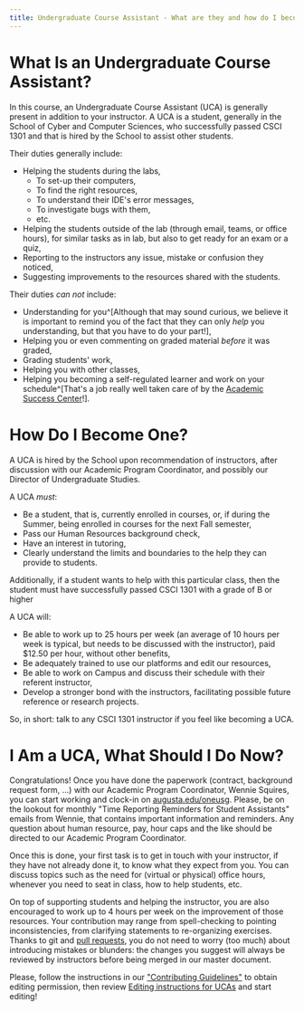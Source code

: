 ```yaml
---
title: Undergraduate Course Assistant - What are they and how do I become one?
---
```


# What Is an Undergraduate Course Assistant?


In this course, an Undergraduate Course Assistant (UCA) is generally present in addition to your instructor.
A UCA is a student, generally in the School of Cyber and Computer Sciences, who successfully passed CSCI 1301 and that is hired by the School to assist other students.

Their duties generally include:

- Helping the students during the labs,
    - To set-up their computers,
    - To find the right resources,
    - To understand their IDE's error messages,
    - To investigate bugs with them,
    - etc.
- Helping the students outside of the lab (through email, teams, or office hours), for similar tasks as in lab, but also to get ready for an exam or a quiz,
- Reporting to the instructors any issue, mistake or confusion they noticed,
- Suggesting improvements to the resources shared with the students.

Their duties _can not_ include:

- Understanding for you^[Although that may sound curious, we believe it is important to remind you of the fact that they can only _help_ you understanding, but that you have to do your part!],
- Helping you or even commenting on graded material _before_ it was graded,
- Grading students' work,
- Helping you with other classes,
- Helping you becoming a self-regulated learner and work on your schedule^[That's a job really well taken care of by the [Academic Success Center](https://www.augusta.edu/academicsuccess/)!].

# How Do I Become One?

A UCA is hired by the School upon recommendation of instructors, after discussion with our Academic Program Coordinator, and possibly our Director of Undergraduate Studies.

A UCA _must_:

- Be a student, that is, currently enrolled in courses, or, if during the Summer, being enrolled in courses for the next Fall semester,
- Pass our Human Resources background check,
- Have an interest in tutoring,
- Clearly understand the limits and boundaries to the help they can provide to students.

Additionally, if a student wants to help with this particular class, then the student must have successfully passed CSCI 1301 with a grade of B or higher

A UCA will:

- Be able to work up to 25 hours per week (an average of 10 hours per week is typical, but needs to be discussed with the instructor), paid $12.50 per hour, without other benefits,
- Be adequately trained to use our platforms and edit our resources,
- Be able to work on Campus and discuss their schedule with their referent instructor,
- Develop a stronger bond with the instructors, facilitating possible future reference or research projects.

So, in short: talk to any CSCI 1301 instructor if you feel like becoming a UCA.

# I Am a UCA, What Should I Do Now?

Congratulations!
Once you have done the paperwork (contract, background request form, …) with our Academic Program Coordinator, Wennie Squires, you can start working and clock-in on [augusta.edu/oneusg](https://www.augusta.edu/oneusg/).
Please, be on the lookout for monthly "Time Reporting Reminders for Student Assistants" emails from Wennie, that contains important information and reminders.
Any question about human resource, pay, hour caps and the like should be directed to our Academic Program Coordinator.

Once this is done, your first task is to get in touch with your instructor, if they have not already done it, to know what they expect from you. 
You can discuss topics such as the need for (virtual or physical) office hours, whenever you need to seat in class, how to help students, etc.

On top of supporting students and helping the instructor, you are also encouraged to work up to 4 hours per week on the improvement of those resources.
Your contribution may range from spell-checking to pointing inconsistencies, from clarifying statements to re-organizing exercises.
Thanks to git and [pull requests](https://github.com/csci-1301/csci-1301.github.io/pulls), you do not need to worry (too much) about introducing mistakes or blunders: the changes you suggest will always be reviewed by instructors before being merged in our master document.

Please, follow the instructions in our ["Contributing Guidelines"](contributing.html#if-you-are-a-uca) to obtain editing permission, then review [Editing instructions for UCAs](uca_guide.html) and start editing! 
